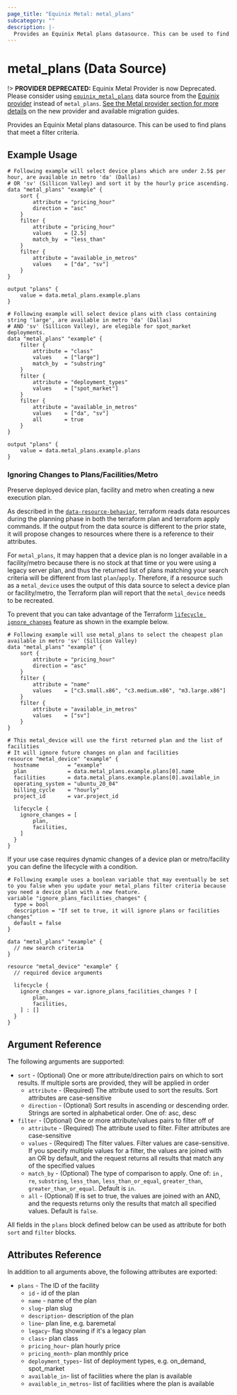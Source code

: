 ```yaml
---
page_title: "Equinix Metal: metal_plans"
subcategory: ""
description: |-
  Provides an Equinix Metal plans datasource. This can be used to find plans that meet a filter criteria.
---
```


# metal_plans (Data Source)

!> **PROVIDER DEPRECATED:** Equinix Metal Provider is now Deprecated. Please consider using [`equinix_metal_plans`](https://registry.terraform.io/providers/equinix/equinix/latest/docs/data-sources/equinix_metal_plans) data source from the [Equinix provider](https://registry.terraform.io/providers/equinix/equinix/latest/docs) instead of `metal_plans`. [See the Metal provider section for more details](../index.md#equinix-metal-provider) on the new provider and available migration guides.

Provides an Equinix Metal plans datasource. This can be used to find plans that meet a filter criteria.

## Example Usage

```hcl
# Following example will select device plans which are under 2.5$ per hour, are available in metro 'da' (Dallas)
# OR 'sv' (Sillicon Valley) and sort it by the hourly price ascending.
data "metal_plans" "example" {
    sort {
        attribute = "pricing_hour"
        direction = "asc"
    }
    filter {
        attribute = "pricing_hour"
        values    = [2.5]
        match_by  = "less_than"
    }
    filter {
        attribute = "available_in_metros"
        values    = ["da", "sv"]
    }
}

output "plans" {
    value = data.metal_plans.example.plans
}
```

```hcl
# Following example will select device plans with class containing string 'large', are available in metro 'da' (Dallas)
# AND 'sv' (Sillicon Valley), are elegible for spot_market deployments.
data "metal_plans" "example" {
    filter {
        attribute = "class"
        values    = ["large"]
        match_by  = "substring"
    }
    filter {
        attribute = "deployment_types"
        values    = ["spot_market"]
    }
    filter {
        attribute = "available_in_metros"
        values    = ["da", "sv"]
        all       = true
    }
}

output "plans" {
    value = data.metal_plans.example.plans
}
```

### Ignoring Changes to Plans/Facilities/Metro

Preserve deployed device plan, facility and metro when creating a new execution plan.

As described in the [`data-resource-behavior`](https://www.terraform.io/language/data-sources#data-resource-behavior), terraform reads data resources during the planning phase in both the terraform plan and terraform apply commands. If the output from the data source is different to the prior state, it will propose changes to resources where there is a reference to their attributes.

For `metal_plans`, it may happen that a device plan is no longer available in a facility/metro because there is no stock at that time or you were using a legacy server plan, and thus the returned list of plans matching your search criteria will be different from last `plan`/`apply`. Therefore, if a resource such as a `metal_device` uses the output of this data source to select a device plan or facility/metro, the Terraform plan will report that the `metal_device` needs to be recreated.

To prevent that you can take advantage of the Terraform [`lifecycle ignore_changes`](https://www.terraform.io/language/meta-arguments/lifecycle#ignore_changes) feature as shown in the example below.

```hcl
# Following example will use metal_plans to select the cheapest plan available in metro 'sv' (Sillicon Valley)
data "metal_plans" "example" {
    sort {
        attribute = "pricing_hour"
        direction = "asc"
    }
    filter {
        attribute = "name"
        values    = ["c3.small.x86", "c3.medium.x86", "m3.large.x86"]
    }
    filter {
        attribute = "available_in_metros"
        values    = ["sv"]
    }
}

# This metal_device will use the first returned plan and the list of facilities
# It will ignore future changes on plan and facilities
resource "metal_device" "example" {
  hostname         = "example"
  plan             = data.metal_plans.example.plans[0].name
  facilities       = data.metal_plans.example.plans[0].available_in
  operating_system = "ubuntu_20_04"
  billing_cycle    = "hourly"
  project_id       = var.project_id

  lifecycle {
    ignore_changes = [
        plan,
        facilities,
    ]
  }
}
```

If your use case requires dynamic changes of a device plan or metro/facility you can define the lifecycle with a condition.

```hcl
# Following example uses a boolean variable that may eventually be set to you false when you update your metal_plans filter criteria because you need a device plan with a new feature.
variable "ignore_plans_facilities_changes" {
  type = bool
  description = "If set to true, it will ignore plans or facilities changes"
  default = false
}

data "metal_plans" "example" {
  // new search criteria
}

resource "metal_device" "example" {
  // required device arguments

  lifecycle {
    ignore_changes = var.ignore_plans_facilities_changes ? [
        plan,
        facilities,
    ] : []
  }
}
```

## Argument Reference

The following arguments are supported:

* `sort` - (Optional) One or more attribute/direction pairs on which to sort results. If multiple
sorts are provided, they will be applied in order
  - `attribute` - (Required) The attribute used to sort the results. Sort attributes are case-sensitive
  - `direction` - (Optional) Sort results in ascending or descending order. Strings are sorted in alphabetical order. One of: asc, desc
* `filter` - (Optional) One or more attribute/values pairs to filter off of
  - `attribute` - (Required) The attribute used to filter. Filter attributes are case-sensitive
  - `values` - (Required) The filter values. Filter values are case-sensitive. If you specify multiple values for a filter, the values are joined with an OR by default, and the request returns all results that match any of the specified values
  - `match_by` - (Optional) The type of comparison to apply. One of: `in` , `re`, `substring`, `less_than`, `less_than_or_equal`, `greater_than`, `greater_than_or_equal`. Default is `in`.
  - `all` - (Optional) If is set to true, the values are joined with an AND, and the requests returns only the results that match all specified values. Default is `false`.

All fields in the `plans` block defined below can be used as attribute for both `sort` and `filter` blocks.

## Attributes Reference

In addition to all arguments above, the following attributes are exported:

* `plans` - The ID of the facility
  - `id` - id of the plan
  - `name` - name of the plan
  - `slug`- plan slug
  - `description`- description of the plan
  - `line`- plan line, e.g. baremetal
  - `legacy`- flag showing if it's a legacy plan
  - `class`- plan class
  - `pricing_hour`- plan hourly price
  - `pricing_month`- plan monthly price
  - `deployment_types`- list of deployment types, e.g. on_demand, spot_market
  - `available_in`- list of facilities where the plan is available
  - `available_in_metros`- list of facilities where the plan is available
